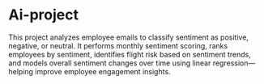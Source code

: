 # Ai-project
This project analyzes employee emails to classify sentiment as positive, negative, or neutral. It performs monthly sentiment scoring, ranks employees by sentiment, identifies flight risk based on sentiment trends, and models overall sentiment changes over time using linear regression—helping improve employee engagement insights.
